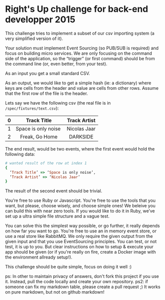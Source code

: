 # Right's Up challenge for back-end developper 2015

This challenge tries to implement a subset of our csv importing system (a very simplified version of it).

Your solution must implement Event Sourcing (so PUB/SUB is required) and focus on building micro services. We are only focusing on the command side of the application, so the “trigger” (or first command) should be from the command line (or, even better, from your test).

As an input you get a small standard CSV.

As an output, we would like to get a simple hash (ie: a dictionary) where keys are cells from the header and value are cells from other rows. Assume that the first row of the file is the header.

Lets say we have the following csv (the real file is in `/spec/fixtures/text.csv`):


| 0 | Track Title         | Track Artist |
| - | :-----------------: | :----------: |
| 1 | Space is only noise | Nicolas Jaar |
| 2 | Freak, Go Home      | DARKSIDE     |


The end result, would be two events, where the first event would hold the following data:

```ruby
# wanted result of the row at index 1
{
  ‘Track Title’ => ‘Space is only noise’,
  ‘Track Artist’ => ‘Nicolas Jaar’
}
```

The result of the second event should be trivial.

You’re free to use Ruby or Javascript. You're free to use the tools that you want, but please, choose wisely, and choose simple ones! We beleive you can build this with near zero tools.
If you would like to do it in Ruby, we’ve set up a ultra simple file structure and a vague test. 

You can solve this the simplest way possible, or go further, it really depends on how far you want to go. You're free to use an in memory event store, or use a real store like RabbitMQ.
We only require the given output from the given input and that you use EventSourcing principles. You can test, or not test, it is up to you. But clear instructions on how to setup & execute your app should be given (or if you're really on fire, create a Docker image with the environment allready setup!).

This challenge should be quite simple, focus on doing it well :)

ps: In other to maintain privacy of answers, don't fork this project if you use it. Instead, pull the code locally and create your own repository.
ps2: if someone can fix my markdown table, please create a pull request ;) It works on pure markdown, but not on github markdown!